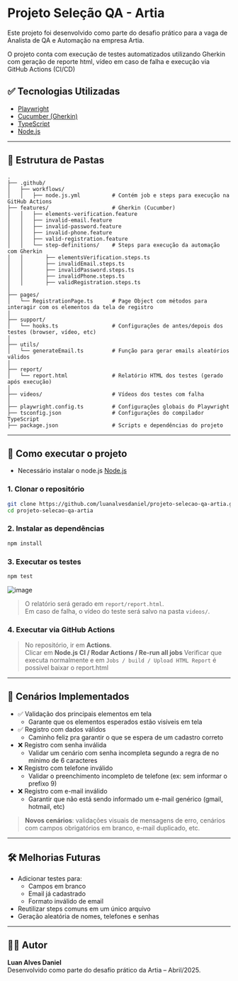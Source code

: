 # Projeto Seleção QA - Artia

Este projeto foi desenvolvido como parte do desafio prático para a vaga de Analista de QA e Automação na empresa Artia.

O projeto conta com execução de testes automatizados utilizando Gherkin com geração de reporte html, vídeo em caso de falha e execução via GitHub Actions (CI/CD)

## ✅ Tecnologias Utilizadas

- [Playwright](https://playwright.dev/)
- [Cucumber (Gherkin)](https://cucumber.io/)
- [TypeScript](https://www.typescriptlang.org/)
- [Node.js](https://nodejs.org/)

---

## 📁 Estrutura de Pastas

```
.
├── .github/
│   ├── workflows/
│   │   ├── node.js.yml          # Contém job e steps para execução na GitHub Actions
├── features/                    # Gherkin (Cucumber)
│   │   ├── elements-verification.feature
│   │   ├── invalid-email.feature
│   │   ├── invalid-password.feature
│   │   ├── invalid-phone.feature
│   │   ├── valid-registration.feature
│   │   └── step-definitions/    # Steps para execução da automação com Gherkin
│   │       ├── elementsVerification.steps.ts
│   │       ├── invalidEmail.steps.ts
│   │       ├── invalidPassword.steps.ts
│   │       ├── invalidPhone.steps.ts
│   │       ├── validRegistration.steps.ts
│
├── pages/
│   └── RegistrationPage.ts      # Page Object com métodos para interagir com os elementos da tela de registro
│
├── support/
│   └── hooks.ts                 # Configurações de antes/depois dos testes (browser, vídeo, etc)
│
├── utils/
│   └── generateEmail.ts         # Função para gerar emails aleatórios válidos
│
├── report/
│   └── report.html              # Relatório HTML dos testes (gerado após execução)
│
├── videos/                      # Vídeos dos testes com falha
│
├── playwright.config.ts         # Configurações globais do Playwright
├── tsconfig.json                # Configurações do compilador TypeScript
├── package.json                 # Scripts e dependências do projeto
```

---

## 🚀 Como executar o projeto

- Necessário instalar o node.js [Node.js](https://nodejs.org/en/download)

### 1. Clonar o repositório

```bash
git clone https://github.com/luanalvesdaniel/projeto-selecao-qa-artia.git
cd projeto-selecao-qa-artia
```

### 2. Instalar as dependências

```bash
npm install
```

### 3. Executar os testes

```bash
npm test
```

![image](https://github.com/user-attachments/assets/e137b8c6-2432-42e8-ba01-93ca0219a74b)


> O relatório será gerado em `report/report.html`.  
> Em caso de falha, o vídeo do teste será salvo na pasta `videos/`.

### 4. Executar via GitHub Actions

> No repositório, ir em **Actions**.  
> Clicar em **Node.js CI / Rodar Actions / Re-run all jobs**
> Verificar que executa normalmente e em `Jobs / build / Upload HTML Report` é possível baixar o report.html

---

## 🧪 Cenários Implementados

- ✅ Validação dos principais elementos em tela
  - Garante que os elementos esperados estão visíveis em tela
- ✅ Registro com dados válidos
  - Caminho feliz pra garantir o que se espera de um cadastro correto
- ❌ Registro com senha inválida
  - Validar um cenário com senha incompleta segundo a regra de no mínimo de 6 caracteres
- ❌ Registro com telefone inválido
  - Validar o preenchimento incompleto de telefone (ex: sem informar o prefixo 9)
- ❌ Registro com e-mail inválido
  - Garantir que não está sendo informado um e-mail genérico (gmail, hotmail, etc)

> **Novos cenários**: validações visuais de mensagens de erro, cenários com campos obrigatórios em branco, e-mail duplicado, etc. 

---

## 🛠 Melhorias Futuras

- Adicionar testes para:
  - Campos em branco
  - Email já cadastrado
  - Formato inválido de email
- Reutilizar steps comuns em um único arquivo
- Geração aleatória de nomes, telefones e senhas

---

## 🧑‍💻 Autor

**Luan Alves Daniel**  
Desenvolvido como parte do desafio prático da Artia – Abril/2025.
